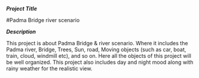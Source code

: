 ***Project Title***

#Padma Bridge river scenario

***Description***

This project is about Padma Bridge & river scenario. Where it includes the Padma river, Bridge, Trees, Sun, road, Moving objects (such as car, boat, train, cloud, windmill etc), and so on. Here all the objects of this project will be well organized. This project also includes day and night mood along with rainy weather for the realistic view.

